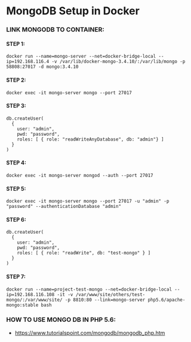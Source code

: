 # MongoDB Setup in Docker

### LINK MONGODB TO CONTAINER:

#### STEP 1:
```
docker run --name=mongo-server --net=docker-bridge-local --ip=192.168.116.4 -v /var/lib/docker-mongo-3.4.10/:/var/lib/mongo -p 58808:27017 -d mongo:3.4.10
```

#### STEP 2:
```
docker exec -it mongo-server mongo --port 27017
```

#### STEP 3:
```
db.createUser(
  {
    user: "admin",
    pwd: "password",
    roles: [ { role: "readWriteAnyDatabase", db: "admin"} ]
  }
)
```

#### STEP 4:
```
docker exec -it mongo-server mongod --auth --port 27017
```

#### STEP 5:
```
docker exec -it mongo-server mongo --port 27017 -u "admin" -p "password" --authenticationDatabase "admin"
```

#### STEP 6:
```
db.createUser(
  {
    user: "admin",
    pwd: "password",
    roles: [ { role: "readWrite", db: "test-mongo" } ]
  }
)
```

#### STEP 7:
```
docker run --name=project-test-mongo --net=docker-bridge-local --ip=192.168.116.108 -it -v /var/www/site/others/test-mongo/:/var/www/site/ -p 8810:80 --link=mongo-server php5.6/apache-mongo:stable bash
```

### HOW TO USE MONGO DB IN PHP 5.6:
* https://www.tutorialspoint.com/mongodb/mongodb_php.htm